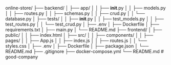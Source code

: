 online-store/
├── backend/
│   ├── app/
│   │   ├── __init__.py
│   │   ├── models.py
│   │   ├── routes.py
│   │   ├── schemas.py
│   │   ├── crud.py
│   │   └── database.py
│   ├── tests/
│   │   ├── __init__.py
│   │   ├── test_models.py
│   │   ├── test_routes.py
│   │   └── test_crud.py
│   ├── .env
│   ├── Dockerfile
│   ├── requirements.txt
│   ├── main.py
│   └── README.md
├── frontend/
│   ├── public/
│   │   ├── index.html
│   ├── src/
│   │   ├── components/
│   │   ├── pages/
│   │   ├── App.js
│   │   ├── index.js
│   │   ├── routes.js
│   │   └── styles.css
│   ├── .env
│   ├── Dockerfile
│   ├── package.json
│   └── README.md
├── .gitignore
├── docker-compose.yml
└── README.md
#   g o o d - c o m p a n y  
 